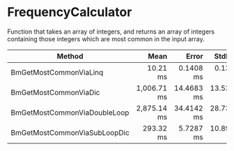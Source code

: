 # FrequencyCalculator


Function that takes an array of integers, and returns an array of integers containing those integers which are most common in the input array.


|                       Method |        Mean |      Error |     StdDev |
|----------------------------- |------------:|-----------:|-----------:|
|       BmGetMostCommonViaLinq |    10.21 ms |  0.1408 ms |  0.1317 ms |
|        BmGetMostCommonViaDic | 1,006.71 ms | 14.4683 ms | 13.5337 ms |
| BmGetMostCommonViaDoubleLoop | 2,875.14 ms | 34.4142 ms | 28.7374 ms |
| BmGetMostCommonViaSubLoopDic |   293.32 ms |  5.7287 ms | 10.8995 ms |
